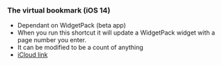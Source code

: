 ### The virtual bookmark (iOS 14)
- Dependant on WidgetPack (beta app)
- When you run this shortcut it will update a WidgetPack widget with a page number you enter.
- It can be modified to be a count of anything
- [iCloud link](https://www.icloud.com/shortcuts/b327232d25d14d5d8f95581882703aaa)
